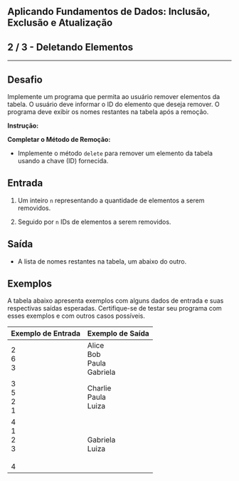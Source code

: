 Aplicando Fundamentos de Dados: Inclusão, Exclusão e Atualização
----------------------------------------------------------------
2 / 3 - Deletando Elementos
---------------------------

* * *

Desafio
-------
Implemente um programa que permita ao usuário remover elementos da tabela. O usuário deve informar o ID do elemento que
deseja remover. O programa deve exibir os nomes restantes na tabela após a remoção.

**Instrução:**

**Completar o Método de Remoção:**

* Implemente o método `delete` para remover um elemento da tabela usando a chave (ID) fornecida.

Entrada
-------

1. Um inteiro `n` representando a quantidade de elementos a serem removidos.

2. Seguido por `n` IDs de elementos a serem removidos.

Saída
-----

* A lista de nomes restantes na tabela, um abaixo do outro.

Exemplos
--------

A tabela abaixo apresenta exemplos com alguns dados de entrada e suas respectivas saídas esperadas. Certifique-se de
testar seu programa com esses exemplos e com outros casos possíveis.

| Exemplo de Entrada        | Exemplo de Saída                  |
|:--------------------------|:----------------------------------|
| 2<br>6<br>3               | Alice<br>Bob<br>Paula<br>Gabriela |
| 3<br>5<br>2<br>1          | Charlie<br>Paula<br>Luiza         |
| 4<br>1<br>2<br>3<br><br>4 | Gabriela<br>Luiza                 |
